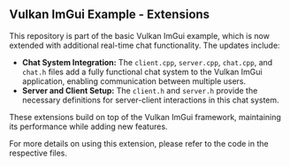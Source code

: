 ## Vulkan ImGui Example - Extensions

This repository is part of the basic Vulkan ImGui example, which is now extended with additional real-time chat functionality. The updates include:

- **Chat System Integration:** The `client.cpp`, `server.cpp`, `chat.cpp`, and `chat.h` files add a fully functional chat system to the Vulkan ImGui application, enabling communication between multiple users.
- **Server and Client Setup:** The `client.h` and `server.h` provide the necessary definitions for server-client interactions in this chat system.

These extensions build on top of the Vulkan ImGui framework, maintaining its performance while adding new features.

For more details on using this extension, please refer to the code in the respective files.

